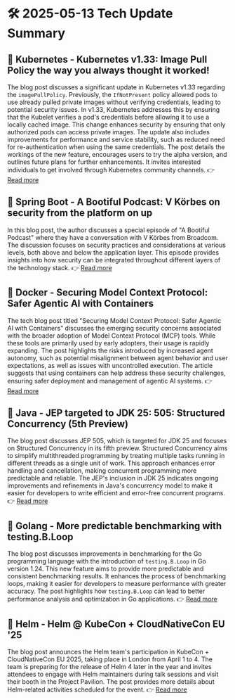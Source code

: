 # 🛠️ 2025-05-13 Tech Update Summary

## 🔹 Kubernetes - Kubernetes v1.33: Image Pull Policy the way you always thought it worked!
The blog post discusses a significant update in Kubernetes v1.33 regarding the `imagePullPolicy`. Previously, the `IfNotPresent` policy allowed pods to use already pulled private images without verifying credentials, leading to potential security issues. In v1.33, Kubernetes addresses this by ensuring that the Kubelet verifies a pod's credentials before allowing it to use a locally cached image. This change enhances security by ensuring that only authorized pods can access private images. The update also includes improvements for performance and service stability, such as reduced need for re-authentication when using the same credentials. The post details the workings of the new feature, encourages users to try the alpha version, and outlines future plans for further enhancements. It invites interested individuals to get involved through Kubernetes community channels.
👉 [Read more](https://kubernetes.io/blog/2025/05/12/kubernetes-v1-33-ensure-secret-pulled-images-alpha/)

## 🔹 Spring Boot - A Bootiful Podcast: V Körbes on security from the platform on up
In this blog post, the author discusses a special episode of "A Bootiful Podcast" where they have a conversation with V Körbes from Broadcom. The discussion focuses on security practices and considerations at various levels, both above and below the application layer. This episode provides insights into how security can be integrated throughout different layers of the technology stack.
👉 [Read more](https://spring.io/blog/2025/05/08/a-bootiful-podcast-v-korbes)

## 🔹 Docker - Securing Model Context Protocol: Safer Agentic AI with Containers
The tech blog post titled "Securing Model Context Protocol: Safer Agentic AI with Containers" discusses the emerging security concerns associated with the broader adoption of Model Context Protocol (MCP) tools. While these tools are primarily used by early adopters, their usage is rapidly expanding. The post highlights the risks introduced by increased agent autonomy, such as potential misalignment between agent behavior and user expectations, as well as issues with uncontrolled execution. The article suggests that using containers can help address these security challenges, ensuring safer deployment and management of agentic AI systems.
👉 [Read more](https://www.docker.com/blog/whats-next-for-mcp-security/)

## 🔹 Java - JEP targeted to JDK 25: 505: Structured Concurrency (5th Preview)
The blog post discusses JEP 505, which is targeted for JDK 25 and focuses on Structured Concurrency in its fifth preview. Structured Concurrency aims to simplify multithreaded programming by treating multiple tasks running in different threads as a single unit of work. This approach enhances error handling and cancellation, making concurrent programming more predictable and reliable. The JEP's inclusion in JDK 25 indicates ongoing improvements and refinements in Java's concurrency model to make it easier for developers to write efficient and error-free concurrent programs.
👉 [Read more](https://inside.java/2025/05/12/jep505-target-jdk25/)

## 🔹 Golang - More predictable benchmarking with testing.B.Loop
The blog post discusses improvements in benchmarking for the Go programming language with the introduction of `testing.B.Loop` in Go version 1.24. This new feature aims to provide more predictable and consistent benchmarking results. It enhances the process of benchmarking loops, making it easier for developers to measure performance with greater accuracy. The post highlights how `testing.B.Loop` can lead to better performance analysis and optimization in Go applications.
👉 [Read more](https://go.dev/blog/testing-b-loop)

## 🔹 Helm - Helm @ KubeCon + CloudNativeCon EU '25
The blog post announces the Helm team's participation in KubeCon + CloudNativeCon EU 2025, taking place in London from April 1 to 4. The team is preparing for the release of Helm 4 later in the year and invites attendees to engage with Helm maintainers during talk sessions and visit their booth in the Project Pavilion. The post provides more details about Helm-related activities scheduled for the event.
👉 [Read more](https://helm.sh/blog/helm-at-kubecon-eu-25/)

